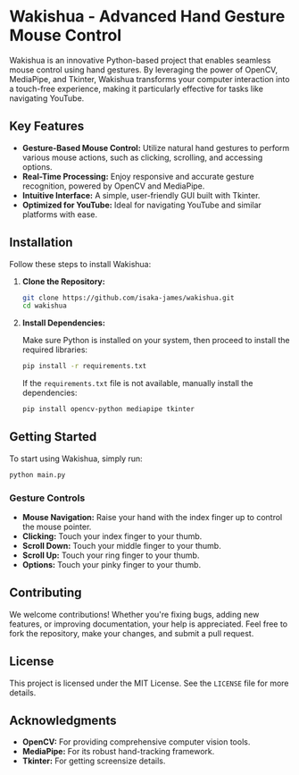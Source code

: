 # Wakishua - Advanced Hand Gesture Mouse Control

Wakishua is an innovative Python-based project that enables seamless mouse control using hand gestures. By leveraging the power of OpenCV, MediaPipe, and Tkinter, Wakishua transforms your computer interaction into a touch-free experience, making it particularly effective for tasks like navigating YouTube.

## Key Features

- **Gesture-Based Mouse Control:** Utilize natural hand gestures to perform various mouse actions, such as clicking, scrolling, and accessing options.
- **Real-Time Processing:** Enjoy responsive and accurate gesture recognition, powered by OpenCV and MediaPipe.
- **Intuitive Interface:** A simple, user-friendly GUI built with Tkinter.
- **Optimized for YouTube:** Ideal for navigating YouTube and similar platforms with ease.

## Installation

Follow these steps to install Wakishua:

1. **Clone the Repository:**

   ```bash
   git clone https://github.com/isaka-james/wakishua.git
   cd wakishua
   ```

2. **Install Dependencies:**

   Make sure Python is installed on your system, then proceed to install the required libraries:

   ```bash
   pip install -r requirements.txt
   ```

   If the `requirements.txt` file is not available, manually install the dependencies:

   ```bash
   pip install opencv-python mediapipe tkinter
   ```

## Getting Started

To start using Wakishua, simply run:

```bash
python main.py
```

### Gesture Controls

- **Mouse Navigation:** Raise your hand with the index finger up to control the mouse pointer.
- **Clicking:** Touch your index finger to your thumb.
- **Scroll Down:** Touch your middle finger to your thumb.
- **Scroll Up:** Touch your ring finger to your thumb.
- **Options:** Touch your pinky finger to your thumb.

## Contributing

We welcome contributions! Whether you're fixing bugs, adding new features, or improving documentation, your help is appreciated. Feel free to fork the repository, make your changes, and submit a pull request.

## License

This project is licensed under the MIT License. See the `LICENSE` file for more details.

## Acknowledgments

- **OpenCV:** For providing comprehensive computer vision tools.
- **MediaPipe:** For its robust hand-tracking framework.
- **Tkinter:** For getting screensize details.

